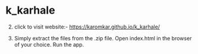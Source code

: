 # k_karhale

2) click to visit website:-  https://karomkar.github.io/k_karhale/

3) Simply extract the files from the .zip file.
   Open index.html in the browser of your choice. Run the app.

